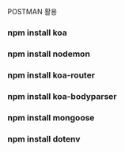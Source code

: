 POSTMAN 활용

### npm install koa
### npm install nodemon
### npm install koa-router
### npm install koa-bodyparser
### npm install mongoose
### npm install dotenv